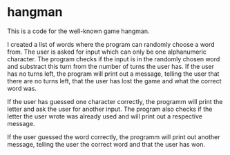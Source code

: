 # hangman
This is a code for the well-known game hangman.

I created a list of words where the program can randomly choose a word from. The user is asked for input which can only be one alphanumeric character. The program checks if the input is in the randomly chosen word and substract this turn from the number of turns the user has. If the user has no turns left, the program will print out a message, telling the user that there are no turns left, that the user has lost the game and what the correct word was.

If the user has guessed one character correctly, the programm will print the letter and ask the user for another input. The program also checks if the letter the user wrote was already used and will print out a respective message.

If the user guessed the word correctly, the programm will print out another message, telling the user the correct word and that the user has won.
